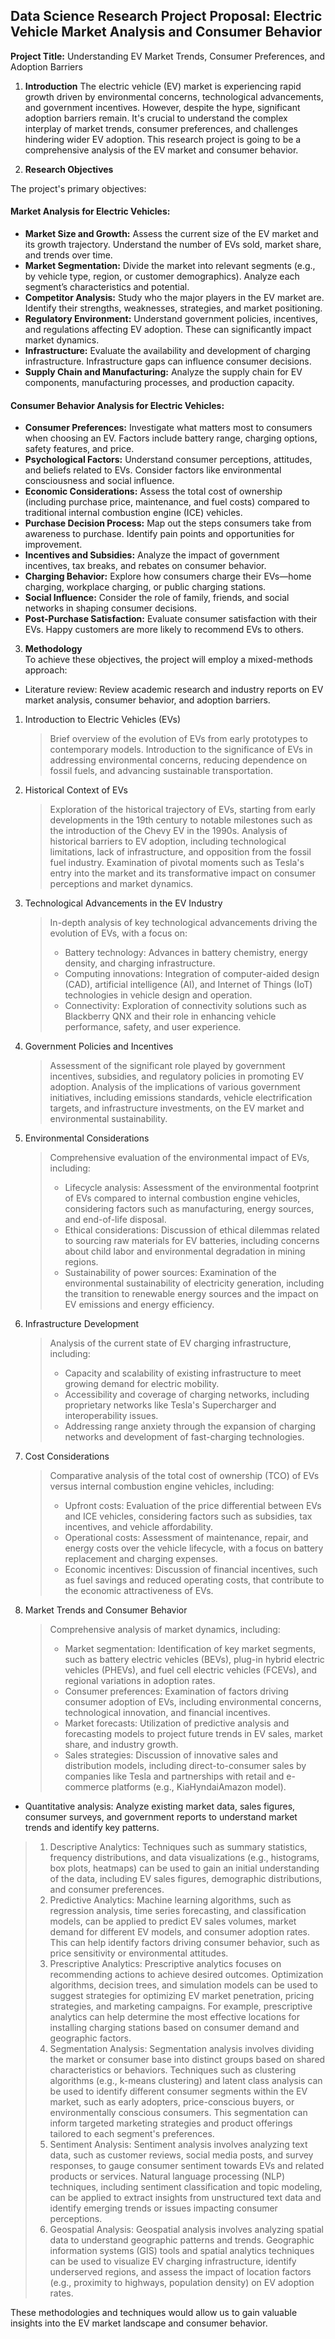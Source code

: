 ## **Data Science Research Project Proposal:** Electric Vehicle Market Analysis and Consumer Behavior

**Project Title:** Understanding EV Market Trends, Consumer Preferences, and Adoption Barriers

1. **Introduction**
The electric vehicle (EV) market is experiencing rapid growth driven by environmental concerns, technological advancements, and government incentives. However, despite the hype, significant adoption barriers remain. It's crucial to understand the complex interplay of market trends, consumer preferences, and challenges hindering wider EV adoption. This research project is going to be a comprehensive analysis of the EV market and consumer behavior.


2. **Research Objectives**

The project's primary objectives:

#### Market Analysis for Electric Vehicles:

- **Market Size and Growth:** Assess the current size of the EV market and its growth trajectory. Understand the number of EVs sold, market share, and trends over time.
- **Market Segmentation:** Divide the market into relevant segments (e.g., by vehicle type, region, or customer demographics). Analyze each segment’s characteristics and potential.
- **Competitor Analysis:** Study who the major players in the EV market are. Identify their strengths, weaknesses, strategies, and market positioning.
- **Regulatory Environment:** Understand government policies, incentives, and regulations affecting EV adoption. These can significantly impact market dynamics.
- **Infrastructure:** Evaluate the availability and development of charging infrastructure. Infrastructure gaps can influence consumer decisions.
- **Supply Chain and Manufacturing:** Analyze the supply chain for EV components, manufacturing processes, and production capacity.

#### Consumer Behavior Analysis for Electric Vehicles:

- **Consumer Preferences:** Investigate what matters most to consumers when choosing an EV. Factors include battery range, charging options, safety features, and price.
- **Psychological Factors:** Understand consumer perceptions, attitudes, and beliefs related to EVs. Consider factors like environmental consciousness and social influence.
- **Economic Considerations:** Assess the total cost of ownership (including purchase price, maintenance, and fuel costs) compared to traditional internal combustion engine (ICE) vehicles.
- **Purchase Decision Process:** Map out the steps consumers take from awareness to purchase. Identify pain points and opportunities for improvement.
- **Incentives and Subsidies:** Analyze the impact of government incentives, tax breaks, and rebates on consumer behavior.
- **Charging Behavior:** Explore how consumers charge their EVs—home charging, workplace charging, or public charging stations.
- **Social Influence:** Consider the role of family, friends, and social networks in shaping consumer decisions.
- **Post-Purchase Satisfaction:** Evaluate consumer satisfaction with their EVs. Happy customers are more likely to recommend EVs to others.

3. **Methodology** <br>
To achieve these objectives, the project will employ a mixed-methods approach:

- Literature review: Review academic research and industry reports on EV market analysis, consumer behavior, and adoption barriers.
1.	Introduction to Electric Vehicles (EVs)
    > Brief overview of the evolution of EVs from early prototypes to contemporary models.
    > Introduction to the significance of EVs in addressing environmental concerns, reducing dependence on fossil fuels, and advancing sustainable transportation.
2.	Historical Context of EVs
    > Exploration of the historical trajectory of EVs, starting from early developments in the 19th century to notable milestones such as the introduction of the Chevy EV in the 1990s.
    > Analysis of historical barriers to EV adoption, including technological limitations, lack of infrastructure, and opposition from the fossil fuel industry.
    > Examination of pivotal moments such as Tesla's entry into the market and its transformative impact on consumer perceptions and market dynamics.
3.	Technological Advancements in the EV Industry
    > In-depth analysis of key technological advancements driving the evolution of EVs, with a focus on:
    > - Battery technology: Advances in battery chemistry, energy density, and charging infrastructure.
    > - Computing innovations: Integration of computer-aided design (CAD), artificial intelligence (AI), and Internet of Things (IoT) technologies in vehicle design and operation.
    > - Connectivity: Exploration of connectivity solutions such as Blackberry QNX and their role in enhancing vehicle performance, safety, and user experience.
4.	Government Policies and Incentives
    > Assessment of the significant role played by government incentives, subsidies, and regulatory policies in promoting EV adoption.
    > Analysis of the implications of various government initiatives, including emissions standards, vehicle electrification targets, and infrastructure investments, on the EV market and environmental sustainability.
5.	Environmental Considerations
    > Comprehensive evaluation of the environmental impact of EVs, including:
    > - Lifecycle analysis: Assessment of the environmental footprint of EVs compared to internal combustion engine vehicles, considering factors such as manufacturing, energy sources, and end-of-life disposal.
    > - Ethical considerations: Discussion of ethical dilemmas related to sourcing raw materials for EV batteries, including concerns about child labor and environmental degradation in mining regions.
    > - Sustainability of power sources: Examination of the environmental sustainability of electricity generation, including the transition to renewable energy sources and the impact on EV emissions and energy efficiency.
6.	Infrastructure Development
    > Analysis of the current state of EV charging infrastructure, including:
    > - Capacity and scalability of existing infrastructure to meet growing demand for electric mobility.
    > - Accessibility and coverage of charging networks, including proprietary networks like Tesla's Supercharger and interoperability issues.
    > - Addressing range anxiety through the expansion of charging networks and development of fast-charging technologies.
7.	Cost Considerations
    > Comparative analysis of the total cost of ownership (TCO) of EVs versus internal combustion engine vehicles, including:
    > - Upfront costs: Evaluation of the price differential between EVs and ICE vehicles, considering factors such as subsidies, tax incentives, and vehicle affordability.
    > - Operational costs: Assessment of maintenance, repair, and energy costs over the vehicle lifecycle, with a focus on battery replacement and charging expenses.
    > - Economic incentives: Discussion of financial incentives, such as fuel savings and reduced operating costs, that contribute to the economic attractiveness of EVs.
8.	Market Trends and Consumer Behavior
    > Comprehensive analysis of market dynamics, including:
    > - Market segmentation: Identification of key market segments, such as battery electric vehicles (BEVs), plug-in hybrid electric vehicles (PHEVs), and fuel cell electric vehicles (FCEVs), and regional variations in adoption rates.
    > - Consumer preferences: Examination of factors driving consumer adoption of EVs, including environmental concerns, technological innovation, and financial incentives.
    > - Market forecasts: Utilization of predictive analysis and forecasting models to project future trends in EV sales, market share, and industry growth.
    > - Sales strategies: Discussion of innovative sales and distribution models, including direct-to-consumer sales by companies like Tesla and partnerships with retail and e-commerce platforms (e.g., KiaHyndaiAmazon model).


-	Quantitative analysis: Analyze existing market data, sales figures, consumer surveys, and government reports to understand market trends and identify key patterns.

> 1.	Descriptive Analytics: Techniques such as summary statistics, frequency distributions, and data visualizations (e.g., histograms, box plots, heatmaps) can be used to gain an initial understanding of the data, including EV sales figures, demographic distributions, and consumer preferences.
> 2.	Predictive Analytics: Machine learning algorithms, such as regression analysis, time series forecasting, and classification models, can be applied to predict EV sales volumes, market demand for different EV models, and consumer adoption rates. This can help identify factors driving consumer behavior, such as price sensitivity or environmental attitudes.
> 3.	Prescriptive Analytics: Prescriptive analytics focuses on recommending actions to achieve desired outcomes. Optimization algorithms, decision trees, and simulation models can be used to suggest strategies for optimizing EV market penetration, pricing strategies, and marketing campaigns. For example, prescriptive analytics can help determine the most effective locations for installing charging stations based on consumer demand and geographic factors.
> 4.	Segmentation Analysis: Segmentation analysis involves dividing the market or consumer base into distinct groups based on shared characteristics or behaviors. Techniques such as clustering algorithms (e.g., k-means clustering) and latent class analysis can be used to identify different consumer segments within the EV market, such as early adopters, price-conscious buyers, or environmentally conscious consumers. This segmentation can inform targeted marketing strategies and product offerings tailored to each segment's preferences.
> 5.	Sentiment Analysis: Sentiment analysis involves analyzing text data, such as customer reviews, social media posts, and survey responses, to gauge consumer sentiment towards EVs and related products or services. Natural language processing (NLP) techniques, including sentiment classification and topic modeling, can be applied to extract insights from unstructured text data and identify emerging trends or issues impacting consumer perceptions.
> 6.	Geospatial Analysis: Geospatial analysis involves analyzing spatial data to understand geographic patterns and trends. Geographic information systems (GIS) tools and spatial analytics techniques can be used to visualize EV charging infrastructure, identify underserved regions, and assess the impact of location factors (e.g., proximity to highways, population density) on EV adoption rates.

These methodologies and techniques would allow us to gain valuable insights into the EV market landscape and consumer behavior.


